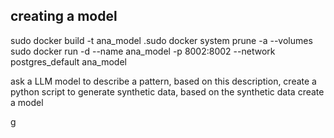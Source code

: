 creating a model
----------------
sudo docker build -t ana_model .sudo docker system prune -a --volumes
sudo docker run -d --name ana_model -p 8002:8002 --network postgres_default ana_model


ask a LLM model to describe a pattern, 
based on this description, create a python script to generate synthetic data,
based on the synthetic data create a model


g



